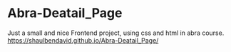 # Abra-Deatail_Page
Just a small and nice Frontend project, using css and html in abra course.
https://shaulbendavid.github.io/Abra-Deatail_Page/
